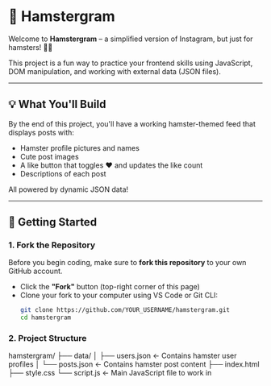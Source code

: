 # 🐹 Hamstergram

Welcome to **Hamstergram** – a simplified version of Instagram, but just for hamsters! 🧀📸

This project is a fun way to practice your frontend skills using JavaScript, DOM manipulation, and working with external data (JSON files).

---

## 💡 What You'll Build

By the end of this project, you'll have a working hamster-themed feed that displays posts with:

- Hamster profile pictures and names
- Cute post images
- A like button that toggles ❤️ and updates the like count
- Descriptions of each post

All powered by dynamic JSON data!

---

## 🚀 Getting Started

### 1. **Fork the Repository**

Before you begin coding, make sure to **fork this repository** to your own GitHub account.

- Click the **"Fork"** button (top-right corner of this page)
- Clone your fork to your computer using VS Code or Git CLI:
  ```bash
  git clone https://github.com/YOUR_USERNAME/hamstergram.git
  cd hamstergram
  ```

### 2. Project Structure

hamstergram/
├── data/
│ ├── users.json ← Contains hamster user profiles
│ └── posts.json ← Contains hamster post content
├── index.html
├── style.css
└── script.js ← Main JavaScript file to work in
